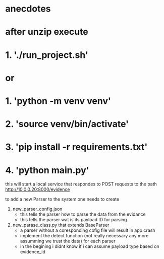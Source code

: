 # anecdotes
# after unzip execute 
# 1. './run_project.sh'
# or 
# 1. 'python -m venv venv'
# 2. 'source venv/bin/activate'
# 3. 'pip install -r requirements.txt'
# 4. 'python main.py'

this will start a local service that respondes to POST requests
to the path http://10.0.0.20:8000/evidence

to add a new Parser to the system one needs to create 
1. new_parser_config.json
    - this tells the parser how to parse the data from the evidance
    - this tells the parser wat is its payload ID for parsing
2. new_parase_class.py that extends BaseParser
    - a parser without a coresponding cofig file will result in app crash
    - implement the detect function (not really necessary any more assumming we trust the data) for each parser
    - in the begining i didnt know if i can assume payload type based on evidence_id

